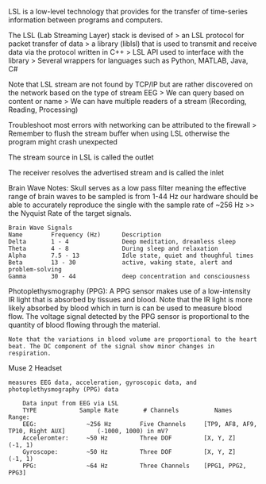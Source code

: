 LSL is a low-level technology that provides for the transfer of time-series information between programs and computers.

The LSL (Lab Streaming Layer) stack is devised of 
    > an LSL protocol for packet transfer of data
    > a library (liblsl) that is used to transmit and receive data via the protocol written in C++
    > LSL API used to interface with the library
    > Several wrappers for languages such as Python, MATLAB, Java, C#

Note that LSL stream are not found by TCP/IP but are rather discovered on the network based on the type of stream EEG
    > We can query based on content or name
    > We can have multiple readers of a stream (Recording, Reading, Processing)

Troubleshoot most errors with networking can be attributed to the firewall
    > Remember to flush the stream buffer when using LSL otherwise the program might crash unexpected

The stream source in LSL is called the outlet

The receiver resolves the advertised stream and is called the inlet


Brain Wave Notes:
    Skull serves as a low pass filter meaning the effective range of brain waves to be sampled is from 1-44 Hz our hardware should be able to accurately reproduce the single with the sample rate of ~256 Hz >> the Nyquist Rate of the target signals.

    Brain Wave Signals
    Name        Frequency (Hz)      Description
    Delta       1 - 4               Deep meditation, dreamless sleep
    Theta       4 - 8               During sleep and relaxation
    Alpha       7.5 - 13            Idle state, quiet and thoughful times
    Beta        13 - 30             active, waking state, alert and problem-solving
    Gamma       30 - 44             deep concentration and consciousness

Photoplethysmography (PPG):
    A PPG sensor makes use of a low-intensity IR light that is absorbed by tissues and blood. Note that the IR light is more likely absorbed by blood which in turn is can be used to measure blood flow. The voltage signal detected by the PPG sensor is proportional to the quantity of blood flowing through the material.

    Note that the variations in blood volume are proportional to the heart beat. The DC component of the signal show minor changes in respiration.

Muse 2 Headset

    measures EEG data, acceleration, gyroscopic data, and photoplethysmography (PPG) data

        Data input from EEG via LSL
        TYPE            Sample Rate       # Channels          Names                            Range:
        EEG:              ~256 Hz        Five Channels     [TP9, AF8, AF9, TP10, Right AUX]         (-1000, 1000) in mV?
        Acceleromter:     ~50 Hz         Three DOF         [X, Y, Z]                                (-1, 1) 
        Gyroscope:        ~50 Hz         Three DOF         [X, Y, Z]                                (-1, 1)
        PPG:              ~64 Hz         Three Channels    [PPG1, PPG2, PPG3]
